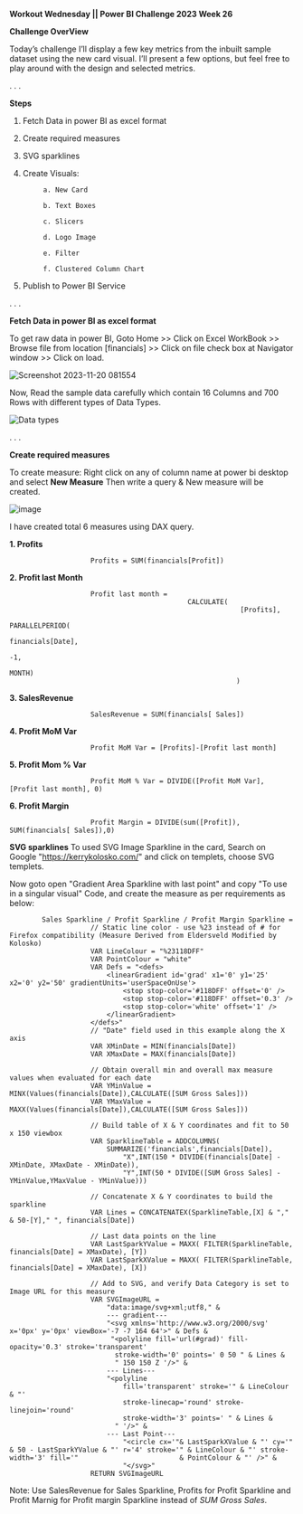 **Workout Wednesday || Power BI Challenge 2023 Week 26**


**Challenge OverView**

Today’s challenge I’ll display a few key metrics from the inbuilt sample dataset using the new card visual. I’ll present a few options, but feel free to play around with the design and selected metrics.

. . .

**Steps**
1. Fetch Data in power BI as excel format
2. Create required measures
3. SVG sparklines
3. Create Visuals:

            a. New Card

            b. Text Boxes

            c. Slicers

            d. Logo Image
   
            e. Filter
   
            f. Clustered Column Chart
5. Publish to Power BI Service

. . .

**Fetch Data in power BI as excel format**

To get raw data in power BI, Goto Home >> Click on Excel WorkBook >> Browse file from location [financials] >> Click on file check box at Navigator window >> Click on load.

![Screenshot 2023-11-20 081554](https://github.com/Pushpendra5326/Power-BI/assets/145826060/01789ca9-9889-4793-8fd0-5e8844e45c08)

Now, Read the sample data carefully which contain 16 Columns and 700 Rows with different types of Data Types.

![Data types](https://github.com/Pushpendra5326/Power-BI/assets/145826060/023d5f6f-0e01-4317-9cc3-2044c7a96af2)

. . .

**Create required measures**

To create measure: Right click on any of column name at power bi desktop and select **New Measure** Then write a query & New measure will be created.

![image](https://github.com/Pushpendra5326/Power-BI/assets/145826060/0294b54b-4fe2-4aac-95c7-bd8e7e3e797d)
 
I have created total 6 measures using DAX query.

**1. Profits**

                        Profits = SUM(financials[Profit])


**2. Profit last Month**

                        Profit last month = 
                                                CALCULATE(
                                                             [Profits],
                                                             PARALLELPERIOD(
                                                            financials[Date],
                                                                                -1,
                                                                                MONTH)
                                                            )


**3. SalesRevenue**

                        SalesRevenue = SUM(financials[ Sales])


**4. Profit MoM Var**

                        Profit MoM Var = [Profits]-[Profit last month]


**5. Profit Mom % Var**

                        Profit MoM % Var = DIVIDE([Profit MoM Var], [Profit last month], 0)


**6. Profit Margin**

                        Profit Margin = DIVIDE(sum([Profit]), SUM(financials[ Sales]),0)




**SVG sparklines**
To used SVG Image Sparkline in the card, Search on Google "https://kerrykolosko.com/" and click on templets, choose SVG templets.



Now goto open "Gradient Area Sparkline with last point" and copy "To use in a singular visual" Code, and create the measure as per requirements as below:

            Sales Sparkline / Profit Sparkline / Profit Margin Sparkline = 
                        // Static line color - use %23 instead of # for Firefox compatibility (Measure Derived from Eldersveld Modified by Kolosko)
                        VAR LineColour = "%23118DFF"
                        VAR PointColour = "white"
                        VAR Defs = "<defs>
                            <linearGradient id='grad' x1='0' y1='25' x2='0' y2='50' gradientUnits='userSpaceOnUse'>
                                <stop stop-color='#118DFF' offset='0' />
                                <stop stop-color='#118DFF' offset='0.3' />
                                <stop stop-color='white' offset='1' />
                            </linearGradient>
                        </defs>"
                        // "Date" field used in this example along the X axis
                        VAR XMinDate = MIN(financials[Date])
                        VAR XMaxDate = MAX(financials[Date])
                        
                        // Obtain overall min and overall max measure values when evaluated for each date
                        VAR YMinValue = MINX(Values(financials[Date]),CALCULATE([SUM Gross Sales]))
                        VAR YMaxValue = MAXX(Values(financials[Date]),CALCULATE([SUM Gross Sales]))
                        
                        // Build table of X & Y coordinates and fit to 50 x 150 viewbox
                        VAR SparklineTable = ADDCOLUMNS(
                            SUMMARIZE('financials',financials[Date]),
                                "X",INT(150 * DIVIDE(financials[Date] - XMinDate, XMaxDate - XMinDate)),
                                "Y",INT(50 * DIVIDE([SUM Gross Sales] - YMinValue,YMaxValue - YMinValue)))
                        
                        // Concatenate X & Y coordinates to build the sparkline
                        VAR Lines = CONCATENATEX(SparklineTable,[X] & "," & 50-[Y]," ", financials[Date])
                        
                        // Last data points on the line
                        VAR LastSparkYValue = MAXX( FILTER(SparklineTable, financials[Date] = XMaxDate), [Y])
                        VAR LastSparkXValue = MAXX( FILTER(SparklineTable, financials[Date] = XMaxDate), [X])
                        
                        // Add to SVG, and verify Data Category is set to Image URL for this measure
                        VAR SVGImageURL = 
                            "data:image/svg+xml;utf8," & 
                            --- gradient---
                            "<svg xmlns='http://www.w3.org/2000/svg' x='0px' y='0px' viewBox='-7 -7 164 64'>" & Defs & 
                             "<polyline fill='url(#grad)' fill-opacity='0.3' stroke='transparent' 
                              stroke-width='0' points=' 0 50 " & Lines & 
                              " 150 150 Z '/>" &
                            --- Lines---
                            "<polyline 
                                fill='transparent' stroke='" & LineColour & "' 
                                stroke-linecap='round' stroke-linejoin='round' 
                                stroke-width='3' points=' " & Lines & 
                              " '/>" &
                            --- Last Point---
                                "<circle cx='"& LastSparkXValue & "' cy='" & 50 - LastSparkYValue & "' r='4' stroke='" & LineColour & "' stroke-width='3' fill='"                         & PointColour & "' />" &
                                "</svg>"
                        RETURN SVGImageURL

Note: Use SalesRevenue for Sales Sparkline, Profits for Profit Sparkline and Profit Marnig for Profit margin Sparkline instead of *SUM Gross Sales*.







